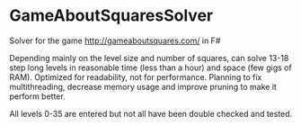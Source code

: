 GameAboutSquaresSolver
======================

Solver for the game http://gameaboutsquares.com/ in F#

Depending mainly on the level size and number of squares, can solve 13-18 step long levels in reasonable time (less than a hour) and space (few gigs of RAM).
Optimized for readability, not for performance.
Planning to fix multithreading, decrease memory usage and improve pruning to make it perform better.

All levels 0-35 are entered but not all have been double checked and tested.
